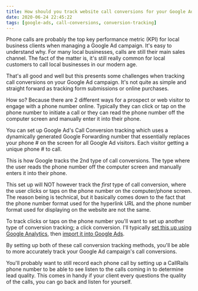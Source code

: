 ```yaml
---
title: How should you track website call conversions for your Google Ad campaign?
date: 2020-06-24 22:45:22
tags: [google-ads, call-conversions, conversion-tracking]
---
```


Phone calls are probably the top key performance metric (KPI) for local business clients when managing a Google Ad campaign. It's easy to understand why. For many local businesses, calls are still their main sales channel. The fact of the matter is, it's still really common for local customers to call local businesses in our modern age.

That's all good and well but this presents some challenges when tracking call conversions on your Google Ad campaign. It's not quite as simple and straight forward as tracking form submissions or online purchases.

How so? Because there are 2 different ways for a prospect or web visitor to engage with a phone number online. Typically they can click or tap on the phone number to initiate a call or they can read the phone number off the computer screen and manually enter it into their phone.

You can set up Google Ad's Call Conversion tracking which uses a dynamically generated Google Forwarding number that essentially replaces your phone # on the screen for all Google Ad visitors. Each visitor getting a unique phone # to call.

This is how Google tracks the 2nd type of call conversions. The type where the user reads the phone number off the computer screen and manually enters it into their phone.

This set up will NOT however track the _first_ type of call conversion, where the user clicks or taps on the phone number on the computer/phone screen. The reason being is technical, but it basically comes down to the fact that the phone number format used for the hyperlink URL and the phone number format used for displaying on the website are not the same.

To track clicks or taps on the phone number you'll want to set up another type of conversion tracking; a click conversion. I'll typically [set this up using Google Analytics][1], then [import it into Google Ads][2].

By setting up both of these call conversion tracking methods, you'll be able to more accurately track your Google Ad campaign's call conversions.

You'll probably want to still record each phone call by setting up a CallRails phone number to be able to see listen to the calls coming in to determine lead quality. This comes in handy if your client every questions the quality of the calls, you can go back and listen for yourself.

[1]: https://blog.stevelongoria.net/2019/10/07/google-analytics-track-call-button-clicks/
[2]: https://blog.stevelongoria.net/2019/09/26/track-website-call-button-clicks-google-ads/